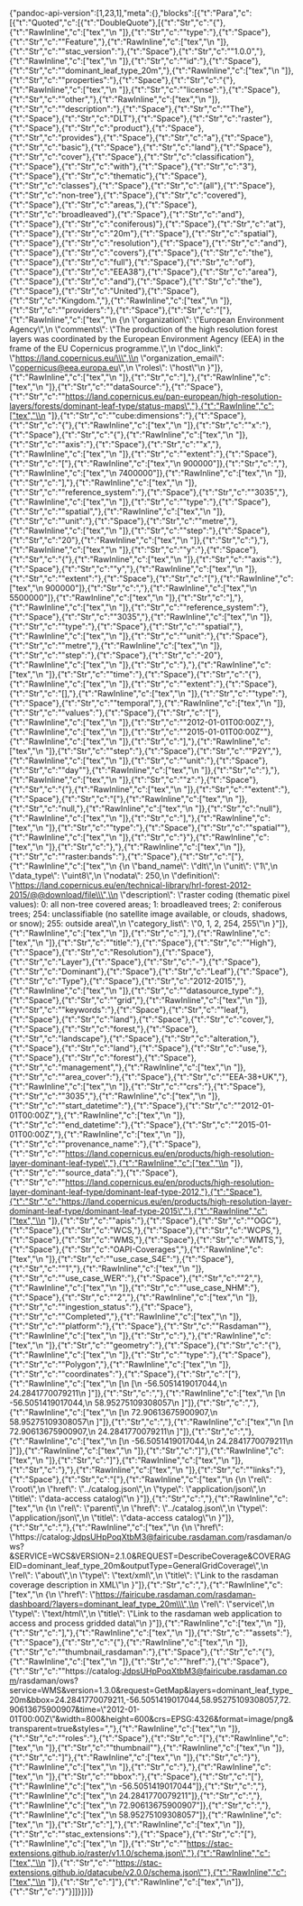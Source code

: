 {"pandoc-api-version":[1,23,1],"meta":{},"blocks":[{"t":"Para","c":[{"t":"Quoted","c":[{"t":"DoubleQuote"},[{"t":"Str","c":"{"},{"t":"RawInline","c":["tex","\\n  "]},{"t":"Str","c":"\"type\":"},{"t":"Space"},{"t":"Str","c":"\"Feature\","},{"t":"RawInline","c":["tex","\\n  "]},{"t":"Str","c":"\"stac_version\":"},{"t":"Space"},{"t":"Str","c":"\"1.0.0\","},{"t":"RawInline","c":["tex","\\n  "]},{"t":"Str","c":"\"id\":"},{"t":"Space"},{"t":"Str","c":"\"dominant_leaf_type_20m\","},{"t":"RawInline","c":["tex","\\n  "]},{"t":"Str","c":"\"properties\":"},{"t":"Space"},{"t":"Str","c":"{"},{"t":"RawInline","c":["tex","\\n    "]},{"t":"Str","c":"\"license\":"},{"t":"Space"},{"t":"Str","c":"\"other\","},{"t":"RawInline","c":["tex","\\n    "]},{"t":"Str","c":"\"description\":"},{"t":"Space"},{"t":"Str","c":"\"The"},{"t":"Space"},{"t":"Str","c":"DLT"},{"t":"Space"},{"t":"Str","c":"raster"},{"t":"Space"},{"t":"Str","c":"product"},{"t":"Space"},{"t":"Str","c":"provides"},{"t":"Space"},{"t":"Str","c":"a"},{"t":"Space"},{"t":"Str","c":"basic"},{"t":"Space"},{"t":"Str","c":"land"},{"t":"Space"},{"t":"Str","c":"cover"},{"t":"Space"},{"t":"Str","c":"classification"},{"t":"Space"},{"t":"Str","c":"with"},{"t":"Space"},{"t":"Str","c":"3"},{"t":"Space"},{"t":"Str","c":"thematic"},{"t":"Space"},{"t":"Str","c":"classes"},{"t":"Space"},{"t":"Str","c":"(all"},{"t":"Space"},{"t":"Str","c":"non-tree"},{"t":"Space"},{"t":"Str","c":"covered"},{"t":"Space"},{"t":"Str","c":"areas,"},{"t":"Space"},{"t":"Str","c":"broadleaved"},{"t":"Space"},{"t":"Str","c":"and"},{"t":"Space"},{"t":"Str","c":"coniferous)"},{"t":"Space"},{"t":"Str","c":"at"},{"t":"Space"},{"t":"Str","c":"20m"},{"t":"Space"},{"t":"Str","c":"spatial"},{"t":"Space"},{"t":"Str","c":"resolution"},{"t":"Space"},{"t":"Str","c":"and"},{"t":"Space"},{"t":"Str","c":"covers"},{"t":"Space"},{"t":"Str","c":"the"},{"t":"Space"},{"t":"Str","c":"full"},{"t":"Space"},{"t":"Str","c":"of"},{"t":"Space"},{"t":"Str","c":"EEA38"},{"t":"Space"},{"t":"Str","c":"area"},{"t":"Space"},{"t":"Str","c":"and"},{"t":"Space"},{"t":"Str","c":"the"},{"t":"Space"},{"t":"Str","c":"United"},{"t":"Space"},{"t":"Str","c":"Kingdom.\","},{"t":"RawInline","c":["tex","\\n    "]},{"t":"Str","c":"\"providers\":"},{"t":"Space"},{"t":"Str","c":"["},{"t":"RawInline","c":["tex","\\n      {\\n        \\\"organization\\\": \\\"European Environment Agency\\\",\\n        \\\"comments\\\": \\\"The production of the high resolution forest layers was coordinated by the European Environment Agency (EEA) in the frame of the EU Copernicus programme.\\\",\\n        \\\"doc_link\\\": \\\"https://land.copernicus.eu/\\\",\\n        \\\"organization_email\\\": \\\"copernicus@eea.europa.eu\\\",\\n        \\\"roles\\\": \\\"host\\\"\\n      }"]},{"t":"RawInline","c":["tex","\\n    "]},{"t":"Str","c":"],"},{"t":"RawInline","c":["tex","\\n    "]},{"t":"Str","c":"\"dataSource\":"},{"t":"Space"},{"t":"Str","c":"\"https://land.copernicus.eu/pan-european/high-resolution-layers/forests/dominant-leaf-type/status-maps\","},{"t":"RawInline","c":["tex","\\n    "]},{"t":"Str","c":"\"cube:dimensions\":"},{"t":"Space"},{"t":"Str","c":"{"},{"t":"RawInline","c":["tex","\\n      "]},{"t":"Str","c":"\"x\":"},{"t":"Space"},{"t":"Str","c":"{"},{"t":"RawInline","c":["tex","\\n        "]},{"t":"Str","c":"\"axis\":"},{"t":"Space"},{"t":"Str","c":"\"x\","},{"t":"RawInline","c":["tex","\\n        "]},{"t":"Str","c":"\"extent\":"},{"t":"Space"},{"t":"Str","c":"["},{"t":"RawInline","c":["tex","\\n          900000"]},{"t":"Str","c":","},{"t":"RawInline","c":["tex","\\n          7400000"]},{"t":"RawInline","c":["tex","\\n        "]},{"t":"Str","c":"],"},{"t":"RawInline","c":["tex","\\n        "]},{"t":"Str","c":"\"reference_system\":"},{"t":"Space"},{"t":"Str","c":"\"3035\","},{"t":"RawInline","c":["tex","\\n        "]},{"t":"Str","c":"\"type\":"},{"t":"Space"},{"t":"Str","c":"\"spatial\","},{"t":"RawInline","c":["tex","\\n        "]},{"t":"Str","c":"\"unit\":"},{"t":"Space"},{"t":"Str","c":"\"metre\","},{"t":"RawInline","c":["tex","\\n        "]},{"t":"Str","c":"\"step\":"},{"t":"Space"},{"t":"Str","c":"20"},{"t":"RawInline","c":["tex","\\n      "]},{"t":"Str","c":"},"},{"t":"RawInline","c":["tex","\\n      "]},{"t":"Str","c":"\"y\":"},{"t":"Space"},{"t":"Str","c":"{"},{"t":"RawInline","c":["tex","\\n        "]},{"t":"Str","c":"\"axis\":"},{"t":"Space"},{"t":"Str","c":"\"y\","},{"t":"RawInline","c":["tex","\\n        "]},{"t":"Str","c":"\"extent\":"},{"t":"Space"},{"t":"Str","c":"["},{"t":"RawInline","c":["tex","\\n          900000"]},{"t":"Str","c":","},{"t":"RawInline","c":["tex","\\n          5500000"]},{"t":"RawInline","c":["tex","\\n        "]},{"t":"Str","c":"],"},{"t":"RawInline","c":["tex","\\n        "]},{"t":"Str","c":"\"reference_system\":"},{"t":"Space"},{"t":"Str","c":"\"3035\","},{"t":"RawInline","c":["tex","\\n        "]},{"t":"Str","c":"\"type\":"},{"t":"Space"},{"t":"Str","c":"\"spatial\","},{"t":"RawInline","c":["tex","\\n        "]},{"t":"Str","c":"\"unit\":"},{"t":"Space"},{"t":"Str","c":"\"metre\","},{"t":"RawInline","c":["tex","\\n        "]},{"t":"Str","c":"\"step\":"},{"t":"Space"},{"t":"Str","c":"-20"},{"t":"RawInline","c":["tex","\\n      "]},{"t":"Str","c":"},"},{"t":"RawInline","c":["tex","\\n      "]},{"t":"Str","c":"\"time\":"},{"t":"Space"},{"t":"Str","c":"{"},{"t":"RawInline","c":["tex","\\n        "]},{"t":"Str","c":"\"extent\":"},{"t":"Space"},{"t":"Str","c":"[],"},{"t":"RawInline","c":["tex","\\n        "]},{"t":"Str","c":"\"type\":"},{"t":"Space"},{"t":"Str","c":"\"temporal\","},{"t":"RawInline","c":["tex","\\n        "]},{"t":"Str","c":"\"values\":"},{"t":"Space"},{"t":"Str","c":"["},{"t":"RawInline","c":["tex","\\n          "]},{"t":"Str","c":"\"2012-01-01T00:00Z\","},{"t":"RawInline","c":["tex","\\n          "]},{"t":"Str","c":"\"2015-01-01T00:00Z\""},{"t":"RawInline","c":["tex","\\n        "]},{"t":"Str","c":"],"},{"t":"RawInline","c":["tex","\\n        "]},{"t":"Str","c":"\"step\":"},{"t":"Space"},{"t":"Str","c":"\"P2Y\","},{"t":"RawInline","c":["tex","\\n        "]},{"t":"Str","c":"\"unit\":"},{"t":"Space"},{"t":"Str","c":"\"day\""},{"t":"RawInline","c":["tex","\\n      "]},{"t":"Str","c":"},"},{"t":"RawInline","c":["tex","\\n      "]},{"t":"Str","c":"\"z\":"},{"t":"Space"},{"t":"Str","c":"{"},{"t":"RawInline","c":["tex","\\n        "]},{"t":"Str","c":"\"extent\":"},{"t":"Space"},{"t":"Str","c":"["},{"t":"RawInline","c":["tex","\\n          "]},{"t":"Str","c":"null,"},{"t":"RawInline","c":["tex","\\n          "]},{"t":"Str","c":"null"},{"t":"RawInline","c":["tex","\\n        "]},{"t":"Str","c":"],"},{"t":"RawInline","c":["tex","\\n        "]},{"t":"Str","c":"\"type\":"},{"t":"Space"},{"t":"Str","c":"\"spatial\""},{"t":"RawInline","c":["tex","\\n      "]},{"t":"Str","c":"}"},{"t":"RawInline","c":["tex","\\n    "]},{"t":"Str","c":"},"},{"t":"RawInline","c":["tex","\\n    "]},{"t":"Str","c":"\"raster:bands\":"},{"t":"Space"},{"t":"Str","c":"["},{"t":"RawInline","c":["tex","\\n      {\\n        \\\"band_name\\\": \\\"dlt\\\",\\n        \\\"unit\\\": \\\"1\\\",\\n        \\\"data_type\\\": \\\"uint8\\\",\\n        \\\"nodata\\\": 250,\\n        \\\"definition\\\": \\\"https://land.copernicus.eu/en/technical-library/hrl-forest-2012-2015/@@download/file\\\",\\n        \\\"description\\\": \\\"raster coding (thematic pixel values): 0: all non-tree covered areas; 1: broadleaved trees; 2: coniferous trees; 254: unclassifiable (no satellite image available, or clouds, shadows, or snow); 255: outside area\\\",\\n        \\\"category_list\\\": \\\"0, 1, 2, 254, 255\\\"\\n      }"]},{"t":"RawInline","c":["tex","\\n    "]},{"t":"Str","c":"],"},{"t":"RawInline","c":["tex","\\n    "]},{"t":"Str","c":"\"title\":"},{"t":"Space"},{"t":"Str","c":"\"High"},{"t":"Space"},{"t":"Str","c":"Resolution"},{"t":"Space"},{"t":"Str","c":"Layer"},{"t":"Space"},{"t":"Str","c":"-"},{"t":"Space"},{"t":"Str","c":"Dominant"},{"t":"Space"},{"t":"Str","c":"Leaf"},{"t":"Space"},{"t":"Str","c":"Type"},{"t":"Space"},{"t":"Str","c":"2012-2015\","},{"t":"RawInline","c":["tex","\\n    "]},{"t":"Str","c":"\"datasource_type\":"},{"t":"Space"},{"t":"Str","c":"\"grid\","},{"t":"RawInline","c":["tex","\\n    "]},{"t":"Str","c":"\"keywords\":"},{"t":"Space"},{"t":"Str","c":"\"leaf,"},{"t":"Space"},{"t":"Str","c":"land"},{"t":"Space"},{"t":"Str","c":"cover,"},{"t":"Space"},{"t":"Str","c":"forest,"},{"t":"Space"},{"t":"Str","c":"landscape"},{"t":"Space"},{"t":"Str","c":"alteration,"},{"t":"Space"},{"t":"Str","c":"land"},{"t":"Space"},{"t":"Str","c":"use,"},{"t":"Space"},{"t":"Str","c":"forest"},{"t":"Space"},{"t":"Str","c":"management\","},{"t":"RawInline","c":["tex","\\n    "]},{"t":"Str","c":"\"area_cover\":"},{"t":"Space"},{"t":"Str","c":"\"EEA-38+UK\","},{"t":"RawInline","c":["tex","\\n    "]},{"t":"Str","c":"\"crs\":"},{"t":"Space"},{"t":"Str","c":"\"3035\","},{"t":"RawInline","c":["tex","\\n    "]},{"t":"Str","c":"\"start_datetime\":"},{"t":"Space"},{"t":"Str","c":"\"2012-01-01T00:00Z\","},{"t":"RawInline","c":["tex","\\n    "]},{"t":"Str","c":"\"end_datetime\":"},{"t":"Space"},{"t":"Str","c":"\"2015-01-01T00:00Z\","},{"t":"RawInline","c":["tex","\\n    "]},{"t":"Str","c":"\"provenance_name\":"},{"t":"Space"},{"t":"Str","c":"\"https://land.copernicus.eu/en/products/high-resolution-layer-dominant-leaf-type\","},{"t":"RawInline","c":["tex","\\n    "]},{"t":"Str","c":"\"source_data\":"},{"t":"Space"},{"t":"Str","c":"\"https://land.copernicus.eu/en/products/high-resolution-layer-dominant-leaf-type/dominant-leaf-type-2012,"},{"t":"Space"},{"t":"Str","c":"https://land.copernicus.eu/en/products/high-resolution-layer-dominant-leaf-type/dominant-leaf-type-2015\","},{"t":"RawInline","c":["tex","\\n    "]},{"t":"Str","c":"\"apis\":"},{"t":"Space"},{"t":"Str","c":"\"OGC"},{"t":"Space"},{"t":"Str","c":"WCS,"},{"t":"Space"},{"t":"Str","c":"WCPS,"},{"t":"Space"},{"t":"Str","c":"WMS,"},{"t":"Space"},{"t":"Str","c":"WMTS,"},{"t":"Space"},{"t":"Str","c":"OAPI-Coverages\","},{"t":"RawInline","c":["tex","\\n    "]},{"t":"Str","c":"\"use_case_S4E\":"},{"t":"Space"},{"t":"Str","c":"\"1\","},{"t":"RawInline","c":["tex","\\n    "]},{"t":"Str","c":"\"use_case_WER\":"},{"t":"Space"},{"t":"Str","c":"\"2\","},{"t":"RawInline","c":["tex","\\n    "]},{"t":"Str","c":"\"use_case_NHM\":"},{"t":"Space"},{"t":"Str","c":"\"2\","},{"t":"RawInline","c":["tex","\\n    "]},{"t":"Str","c":"\"ingestion_status\":"},{"t":"Space"},{"t":"Str","c":"\"Completed\","},{"t":"RawInline","c":["tex","\\n    "]},{"t":"Str","c":"\"platform\":"},{"t":"Space"},{"t":"Str","c":"\"Rasdaman\""},{"t":"RawInline","c":["tex","\\n  "]},{"t":"Str","c":"},"},{"t":"RawInline","c":["tex","\\n  "]},{"t":"Str","c":"\"geometry\":"},{"t":"Space"},{"t":"Str","c":"{"},{"t":"RawInline","c":["tex","\\n    "]},{"t":"Str","c":"\"type\":"},{"t":"Space"},{"t":"Str","c":"\"Polygon\","},{"t":"RawInline","c":["tex","\\n    "]},{"t":"Str","c":"\"coordinates\":"},{"t":"Space"},{"t":"Str","c":"["},{"t":"RawInline","c":["tex","\\n      [\\n        [\\n          -56.5051419017044,\\n          24.2841770079211\\n        ]"]},{"t":"Str","c":","},{"t":"RawInline","c":["tex","\\n        [\\n          -56.5051419017044,\\n          58.95275109308057\\n        ]"]},{"t":"Str","c":","},{"t":"RawInline","c":["tex","\\n        [\\n          72.90613675900907,\\n          58.95275109308057\\n        ]"]},{"t":"Str","c":","},{"t":"RawInline","c":["tex","\\n        [\\n          72.90613675900907,\\n          24.2841770079211\\n        ]"]},{"t":"Str","c":","},{"t":"RawInline","c":["tex","\\n        [\\n          -56.5051419017044,\\n          24.2841770079211\\n        ]"]},{"t":"RawInline","c":["tex","\\n      "]},{"t":"Str","c":"]"},{"t":"RawInline","c":["tex","\\n    "]},{"t":"Str","c":"]"},{"t":"RawInline","c":["tex","\\n  "]},{"t":"Str","c":"},"},{"t":"RawInline","c":["tex","\\n  "]},{"t":"Str","c":"\"links\":"},{"t":"Space"},{"t":"Str","c":"["},{"t":"RawInline","c":["tex","\\n    {\\n      \\\"rel\\\": \\\"root\\\",\\n      \\\"href\\\": \\\"../catalog.json\\\",\\n      \\\"type\\\": \\\"application/json\\\",\\n      \\\"title\\\": \\\"data-access catalog\\\"\\n    }"]},{"t":"Str","c":","},{"t":"RawInline","c":["tex","\\n    {\\n      \\\"rel\\\": \\\"parent\\\",\\n      \\\"href\\\": \\\"../catalog.json\\\",\\n      \\\"type\\\": \\\"application/json\\\",\\n      \\\"title\\\": \\\"data-access catalog\\\"\\n    }"]},{"t":"Str","c":","},{"t":"RawInline","c":["tex","\\n    {\\n      \\\"href\\\": \\\"https://catalog:JdpsUHpPoqXtbM3@fairicube.rasdaman.com/rasdaman/ows?&SERVICE=WCS&VERSION=2.1.0&REQUEST=DescribeCoverage&COVERAGEID=dominant_leaf_type_20m&outputType=GeneralGridCoverage\\\",\\n      \\\"rel\\\": \\\"about\\\",\\n      \\\"type\\\": \\\"text/xml\\\",\\n      \\\"title\\\": \\\"Link to the rasdaman coverage description in XML\\\"\\n    }"]},{"t":"Str","c":","},{"t":"RawInline","c":["tex","\\n    {\\n      \\\"href\\\": \\\"https://fairicube.rasdaman.com/rasdaman-dashboard/?layers=dominant_leaf_type_20m\\\",\\n      \\\"rel\\\": \\\"service\\\",\\n      \\\"type\\\": \\\"text/html\\\",\\n      \\\"title\\\": \\\"Link to the rasdaman web application to access and process gridded data\\\"\\n    }"]},{"t":"RawInline","c":["tex","\\n  "]},{"t":"Str","c":"],"},{"t":"RawInline","c":["tex","\\n  "]},{"t":"Str","c":"\"assets\":"},{"t":"Space"},{"t":"Str","c":"{"},{"t":"RawInline","c":["tex","\\n    "]},{"t":"Str","c":"\"thumbnail_rasdaman\":"},{"t":"Space"},{"t":"Str","c":"{"},{"t":"RawInline","c":["tex","\\n      "]},{"t":"Str","c":"\"href\":"},{"t":"Space"},{"t":"Str","c":"\"https://catalog:JdpsUHpPoqXtbM3@fairicube.rasdaman.com/rasdaman/ows?service=WMS&version=1.3.0&request=GetMap&layers=dominant_leaf_type_20m&bbox=24.2841770079211,-56.5051419017044,58.95275109308057,72.90613675900907&time=\\\"2012-01-01T00:00Z\\\"&width=800&height=600&crs=EPSG:4326&format=image/png&transparent=true&styles=\","},{"t":"RawInline","c":["tex","\\n      "]},{"t":"Str","c":"\"roles\":"},{"t":"Space"},{"t":"Str","c":"["},{"t":"RawInline","c":["tex","\\n        "]},{"t":"Str","c":"\"thumbnail\""},{"t":"RawInline","c":["tex","\\n      "]},{"t":"Str","c":"]"},{"t":"RawInline","c":["tex","\\n    "]},{"t":"Str","c":"}"},{"t":"RawInline","c":["tex","\\n  "]},{"t":"Str","c":"},"},{"t":"RawInline","c":["tex","\\n  "]},{"t":"Str","c":"\"bbox\":"},{"t":"Space"},{"t":"Str","c":"["},{"t":"RawInline","c":["tex","\\n    -56.5051419017044"]},{"t":"Str","c":","},{"t":"RawInline","c":["tex","\\n    24.2841770079211"]},{"t":"Str","c":","},{"t":"RawInline","c":["tex","\\n    72.90613675900907"]},{"t":"Str","c":","},{"t":"RawInline","c":["tex","\\n    58.95275109308057"]},{"t":"RawInline","c":["tex","\\n  "]},{"t":"Str","c":"],"},{"t":"RawInline","c":["tex","\\n  "]},{"t":"Str","c":"\"stac_extensions\":"},{"t":"Space"},{"t":"Str","c":"["},{"t":"RawInline","c":["tex","\\n    "]},{"t":"Str","c":"\"https://stac-extensions.github.io/raster/v1.1.0/schema.json\","},{"t":"RawInline","c":["tex","\\n    "]},{"t":"Str","c":"\"https://stac-extensions.github.io/datacube/v2.0.0/schema.json\""},{"t":"RawInline","c":["tex","\\n  "]},{"t":"Str","c":"]"},{"t":"RawInline","c":["tex","\\n"]},{"t":"Str","c":"}"}]]}]}]}

